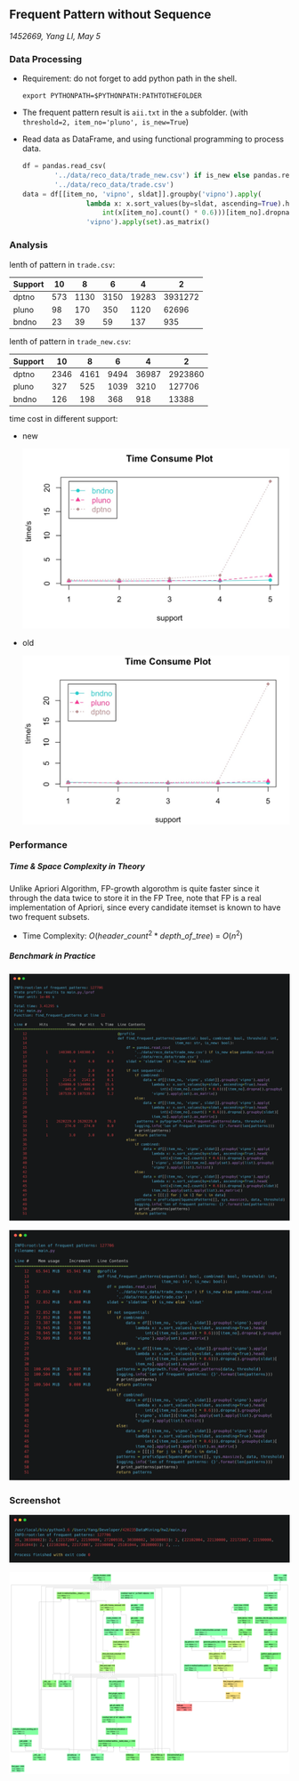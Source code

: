 ## Frequent Pattern without Sequence

*1452669, Yang LI, May 5*

### Data Processing

- Requirement: do not forget to add python path in the shell.

  ```shell
  export PYTHONPATH=$PYTHONPATH:PATHTOTHEFOLDER
  ```

- The frequent pattern result is `aii.txt` in the `a` subfolder. (with `threshold=2, item_no='pluno', is_new=True`)

- Read data as DataFrame, and using functional programming to process data.

  ```python
  df = pandas.read_csv(
          '../data/reco_data/trade_new.csv') if is_new else pandas.read_csv(
          '../data/reco_data/trade.csv')
  data = df[[item_no, 'vipno', sldat]].groupby('vipno').apply(
                  lambda x: x.sort_values(by=sldat, ascending=True).head(
                      int(x[item_no].count() * 0.6)))[item_no].dropna().groupby(
                  'vipno').apply(set).as_matrix()
  ```

### Analysis

lenth of pattern in `trade.csv`:

| Support | 10   | 8    | 6    | 4     | 2       |
| ------- | ---- | ---- | ---- | ----- | ------- |
| dptno   | 573  | 1130 | 3150 | 19283 | 3931272 |
| pluno   | 98   | 170  | 350  | 1120  | 62696   |
| bndno   | 23   | 39   | 59   | 137   | 935     |

lenth of pattern in `trade_new.csv`:

| Support | 10   | 8    | 6    | 4     | 2       |
| ------- | ---- | ---- | ---- | ----- | ------- |
| dptno   | 2346 | 4161 | 9494 | 36987 | 2923860 |
| pluno   | 327  | 525  | 1039 | 3210  | 127706  |
| bndno   | 126  | 198  | 368  | 918   | 13388   |

time cost in different support:

- new

  ![](../res/aii_new.jpg)

- old

  ![](../res/aii_old.jpg)

### Performance

##### Time & Space Complexity in Theory

Unlike Apriori Algorithm, FP-growth algorothm is quite faster since it through the data twice to store it in the FP Tree, note that FP is a real implementation of Apriori, since every candidate itemset is known to have two frequent subsets. 

- Time Complexity: $O(header\_count^2 * depth\_of\_tree)$ =  $O(n^2)​$

##### Benchmark in Practice

![](../res/aiiline.png)

![](../res/aiimem.png)

### Screenshot

![](../res/aii.png)

![](../res/aiiprofile.png)